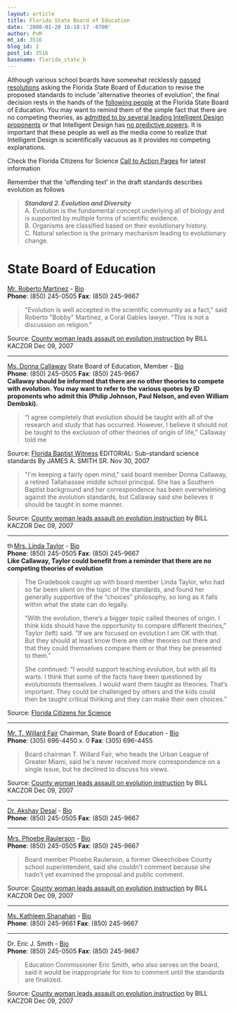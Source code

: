 ```yaml
---
layout: article
title: Florida State Board of Education
date: '2008-01-20 16:18:17 -0700'
author: PvM
mt_id: 3516
blog_id: 2
post_id: 3516
basename: florida_state_b
---
```

Although various school boards have somewhat recklessly [passed resolutions](http://pandasthumb.org/archives/2008/01/ignorance-by-de.html) asking the Florida State Board of Education to revise the proposed standards to include 'alternative theories of evolution', the final decision rests in the hands of the [following people](http://www.fldoe.org/board/) at the Florida State Board of Education. You may want to remind them of the simple fact that there are no competing theories, as [admitted to by several leading Intelligent Design proponents](http://pandasthumb.org/archives/2007/01/intelligent-des-43.html) or that Intelligent Design has [no predictive powers](http://pandasthumb.org/archives/2007/01/intelligent-des-44.html). It is important that these people as well as the media come to realize that Intelligent Design is scientifically vacuous as it provides no competing explanations.

Check the Florida Citizens for Science [Call to Action Pages](http://www.flascience.org/xmasaddress.html) for latest information

Remember that the 'offending text' in the draft standards describes evolution as follows

> **_Standard 2.  Evolution and Diversity_**<br />
> A. Evolution is the fundamental concept underlying all of biology and is supported by multiple forms of scientific evidence. <br />
> B. Organisms are classified based on their evolutionary history.  <br />
> C. Natural selection is the primary mechanism leading to evolutionary change.<br />

# State Board of Education

<img src="{{ site.baseurl }}/uploads/2008/thumbs_up-thumb-15x15.png" alt="" />[Mr. Roberto Martinez](bob@colson.com) -  [Bio](http://www.fldoe.org/board/bios/Martinez.asp)<br />
**Phone**: (850) 245-0505 **Fax**: (850) 245-9667 <br />

> "Evolution is well accepted in the scientific community as a fact," said Roberto "Bobby" Martinez, a Coral Gables lawyer. "This is not a discussion on religion."


Source: [County woman leads assault on evolution instruction](http://www.staugustine.com/stories/120907/news_36.shtml) by BILL KACZOR Dec 09, 2007

*********

<img src="{{ site.baseurl }}/uploads/2008/thumbs_down-thumb-15x15.png" alt="" />[Ms. Donna Callaway](mailto:callawaydjc@embarq.com) State Board of Education, Member - [Bio](http://www.fldoe.org/board/bios/Callaway.asp)<br />
**Phone**: (850) 245-0505 **Fax**: (850) 245-9667<br />
**Callaway should be informed that there are no other theories to compete with evolution. You may want to refer to the various quotes by ID proponents who admit this (Philip Johnson, Paul Nelson, and even William Dembski).**

> “I agree completely that evolution should be taught with all of the research and study that has occurred. However, I believe it should not be taught to the exclusion of other theories of origin of life,” Callaway told me


Source: [Florida Baptist Witness](http://www.floridabaptistwitness.com/8144.article) EDITORIAL: Sub-standard science standards By JAMES A. SMITH SR. Nov 30, 2007

> "I'm keeping a fairly open mind," said board member Donna Callaway, a retired Tallahassee middle school principal. She has a Southern Baptist background and her correspondence has been overwhelming against the evolution standards, but Callaway said she believes it should be taught in some manner.


Source: [County woman leads assault on evolution instruction](http://www.staugustine.com/stories/120907/news_36.shtml) by BILL KACZOR Dec 09, 2007

*********

<img src="{{ site.baseurl }}/uploads/2008/thumbs_down-thumb-15x15.png" alt="thumbs_down.png" width="15" height="15" style="float: left;" class="mt-image-left" />[Mrs. Linda Taylor](mailto:lmtaylor@gte.net) - [Bio](http://www.fldoe.org/board/bios/Taylor.asp)<br />
**Phone**: (850) 245-0505 **Fax**: (850) 245-9667<br />
**Like Callaway, Taylor could benefit from a reminder that there are no competing theories of evolution**

> The Gradebook caught up with board member Linda Taylor, who had so far been silent on the topic of the standards, and found her generally supportive of the “choices” philosophy, so long as it falls within what the state can do legally.
> 
> “With the evolution, there’s a bigger topic called theories of origin. I think kids should have the opportunity to compare different theories,” Taylor (left) said. “If we are focused on evolution I am OK with that. But they should at least know there are other theories out there and that they could themselves compare them or that they be presented to them.”
> 
> She continued: “I would support teaching evolution, but with all its warts. I think that some of the facts have been questioned by evolutionists themselves. I would want them taught as theories. That’s important. They could be challenged by others and the kids could then be taught critical thinking and they can make their own choices.”


Source: [Florida Citizens for Science](http://www.flascience.org/wp/?p=346)

*********


<img src="{{ site.baseurl }}/uploads/2008/question-thumb-15x14.jpg" alt="" />[Mr. T. Willard Fair](mailto:wfair@bellsouth.net ) Chairman, State Board of Education - [Bio](http://www.fldoe.org/board/bios/Fair.asp)<br />
**Phone**: (305) 696-4450 x. 0 **Fax**: (305) 696-4455 <br />

> Board chairman T. Willard Fair, who heads the Urban League of Greater Miami, said he's never received more correspondence on a single issue, but he declined to discuss his views.


Source: [County woman leads assault on evolution instruction](http://www.staugustine.com/stories/120907/news_36.shtml) by BILL KACZOR Dec 09, 2007

*********


<img src="{{ site.baseurl }}/uploads/2008/question-thumb-15x14.jpg" alt="" />[Dr. Akshay Desai](mailto:drdesai@univhc.com) - [Bio](http://www.fldoe.org/board/bios/Desai.asp)<br />
**Phone**: (850) 245-0505 **Fax**: (850) 245-9667<br />

*********


<img src="{{ site.baseurl }}/uploads/2008/question-thumb-15x14.jpg" alt="" />[Mrs. Phoebe Raulerson](praulerson@okeechobee.com) - [Bio](http://www.fldoe.org/board/bios/Raulerson.asp)<br />
**Phone**: (850) 245-0505 **Fax**: (850) 245-9667<br />

> Board member Phoebe Raulerson, a former Okeechobee County school superintendent, said she couldn't comment because she hadn't yet examined the proposal and public comment.


Source: [County woman leads assault on evolution instruction](http://www.staugustine.com/stories/120907/news_36.shtml) by BILL KACZOR Dec 09, 2007

*********


<img src="{{ site.baseurl }}/uploads/2008/question-thumb-15x14.jpg" alt="" />[Ms. Kathleen Shanahan](kshanahan@wrsie.com) - [Bio](http://www.fldoe.org/board/bios/Shanahan.asp)<br />
**Phone**: (850) 245-9661 **Fax**: (850) 245-9667 <br />

*********


<img src="{{ site.baseurl }}/uploads/2008/question-thumb-15x14.jpg" alt="" />Dr. Eric J. Smith - [Bio](http://www.fldoe.org/board/bios/commissioner.asp.asp)<br />
**Phone**: (850) 245-0505 **Fax**: (850) 245-9667<br />

> Education Commissioner Eric Smith, who also serves on the board, said it would be inappropriate for him to comment until the standards are finalized.


Source: [County woman leads assault on evolution instruction](http://www.staugustine.com/stories/120907/news_36.shtml) by BILL KACZOR Dec 09, 2007

